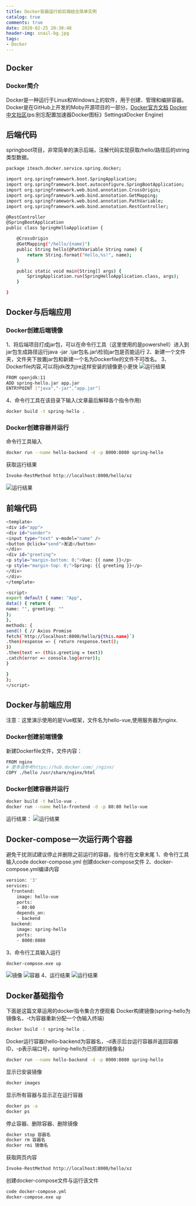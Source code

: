 ```yaml
---
title: Docker容器运行前后端结合简单实例
catalog: true
comments: true
date: 2020-02-25 20:30:48
header-img: snail-bg.jpg
tags:
- Docker
---
```



## Docker  
### Docker简介
Docker是一种运行于Linux和Windows上的软件，用于创建、管理和编排容器。Docker是在GitHub上开发的Moby开源项目的一部分。[Docker官方文档](https://docs.docker.com/) [Docker中文社区](http://www.docker.org.cn/page/resources.html)(ps:别忘配置加速器Docker图标》Settings》Docker Engine)

## 后端代码
springboot项目，非常简单的演示后端，注解代码实现获取/hello/路径后的string类型数据。
```bash
package iteach.docker.service.spring.docker;

import org.springframework.boot.SpringApplication;
import org.springframework.boot.autoconfigure.SpringBootApplication;
import org.springframework.web.bind.annotation.CrossOrigin;
import org.springframework.web.bind.annotation.GetMapping;
import org.springframework.web.bind.annotation.PathVariable;
import org.springframework.web.bind.annotation.RestController;

@RestController
@SpringBootApplication
public class SpringHelloApplication {

    @CrossOrigin
    @GetMapping("/hello/{name}")
    public String hello(@PathVariable String name) {
        return String.format("Hello,%s!", name);
    }

    public static void main(String[] args) {
        SpringApplication.run(SpringHelloApplication.class, args);
    }

}
```
## Docker与后端应用

### Docker创建后端镜像
1、将后端项目打成jar包，可以在命令行工具（这里使用的是powershell）进入到jar包生成路径运行java -jar .\jar包名.jar\检验jar包是否能运行
2、新建一个文件夹，文件夹下放置jar包和新建一个名为Dockerfile的文件不可改名。
3、Dockerfile内容,可以将jdk改为jre这样安装的镜像更小更快
![运行结果](/img/backend.png)  
```bash
FROM openjdk:11
ADD spring-hello.jar app.jar
ENTRYPOINT ["java","-jar","app.jar"]
```
4、命令行工具在该目录下输入(文章最后解释各个指令作用)
```bash
docker build -t spring-hello .
```
### Docker创建容器并运行
命令行工具输入
```bash
docker run --name hello-backend -d -p 8000:8080 spring-hello
```
获取运行结果
```bash
Invoke-RestMethod http://localhost:8000/hello/xz
```
![运行结果](/img/backend2.png)  
## 前端代码
```bash
<template>
<div id="app">
<div id="sender">
<input type="text" v-model="name" />
<button @click="send">发送</button>
</div>
<div id="greeting">
<p style="margin-bottom: 0;">Vue: {{ name }}</p>
<p style="margin-top: 0;">Spring: {{ greeting }}</p>
</div>
</div>
</template>

<script>
export default { name: "App",
data() { return {
name: "", greeting: ""
};
},
methods: {
send() { // Axios Promise 
fetch(`http://localhost:8000/hello/${this.name}`)
.then(response => { return response.text();
})
.then(text => (this.greeting = text))
.catch(error => console.log(error));
}

}
};
</script>
```
## Docker与前端应用
注意：这里演示使用的是Vue框架，文件名为hello-vue,使用服务器为nginx.
### Docker创建前端镜像
新建Dockerfile文件，文件内容：
```bash
FROM nginx	
# 更多请参考https://hub.docker.com/_/nginx/
COPY ./hello /usr/share/nginx/html
```

### Docker创建容器并运行
```bash
docker build -t hello-vue . 
docker run --name hello-frontend -d -p 80:80 hello-vue
```
运行结果：
![运行结果](/img/result1.png)
## Docker-compose一次运行两个容器
避免干扰测试建议停止并删除之前运行的容器，指令行在文章末尾
1、命令行工具输入code docker-compose.yml 创建docker-compose文件
2、docker-compose.yml编译内容
```bash
version: '3'
services:
  frontend:
    image: hello-vue
    ports:
    - 80:80 
    depends_on:
    - backend
  backend:
    image: spring-hello
    ports:
    - 8000:8080
```
3、命令行工具输入运行
```bash
docker-compose.exe up
```
![镜像](/img/image.png)
![容器](/img/container.png)
4、运行结果
![运行结果](/img/result2.png)
## Docker基础指令
下面是这篇文章运用的docker指令集合方便观看
Docker构建镜像(spring-hello为镜像名，-t为容器重新分配一个伪输入终端)
```bash
docker build -t spring-hello .
```
Docker运行容器(hello-backend为容器名，-d表示后台运行容器并返回容器ID，-p表示端口号，spring-hello为已搭建的镜像名)
```bash
docker run --name hello-backend -d -p 8000:8080 spring-hello
```
显示已安装镜像
```bash
docker images
```
显示所有容器与显示正在运行容器
```bash
docker ps -a
docker ps
```
停止容器、删除容器、删除镜像
```bash
docker stop 容器名
docker rm 容器名
docker rmi 镜像名
```
获取网页内容
```bash
Invoke-RestMethod http://localhost:8000/hello/xz
```
创建docker-compose文件与运行该文件
```bash
code docker-compose.yml
docker-compose.exe up
```

